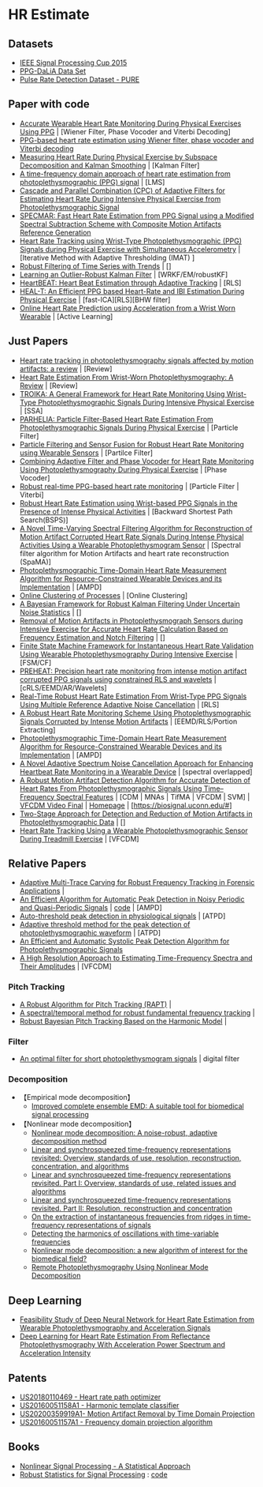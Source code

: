 # HR Estimate



## Datasets

- [IEEE Signal Processing Cup 2015](https://sites.google.com/site/researchbyzhang/ieeespcup2015)
- [PPG-DaLiA Data Set](https://archive.ics.uci.edu/ml/datasets/PPG-DaLiA)
- [Pulse Rate Detection Dataset - PURE](https://www.tu-ilmenau.de/neurob/data-sets-code/pulse-rate-detection-dataset-pure)

## Paper with code
- [Accurate Wearable Heart Rate Monitoring During Physical Exercises Using PPG](https://github.com/andtem2000/PPG) | [Wiener Filter, Phase Vocoder and Viterbi Decoding]
- [PPG-based heart rate estimation using Wiener filter, phase vocoder and Viterbi decoding](https://ieeexplore.ieee.org/document/7952309)
- [Measuring Heart Rate During Physical Exercise by Subspace Decomposition and Kalman Smoothing](https://github.com/AlessandraGalli/PPG) |  [Kalman Filter]
- [A time-frequency domain approach of heart rate estimation from photoplethysmographic (PPG) signal](https://github.com/tariqul-islam/Photoplethysmographic-Signals) | [LMS]
- [Cascade and Parallel Combination (CPC) of Adaptive Filters for Estimating Heart Rate During Intensive Physical Exercise from Photoplethysmographic Signal](https://github.com/tariqul-islam/Photoplethysmographic-Signals)
- [SPECMAR: Fast Heart Rate Estimation from PPG Signal using a Modified Spectral Subtraction Scheme with Composite Motion Artifacts Reference Generation](https://github.com/tariqul-islam/Photoplethysmographic-Signals)
- [Heart Rate Tracking using Wrist-Type Photoplethysmographic (PPG) Signals during Physical Exercise with Simultaneous Accelerometry](http://ee.sharif.edu/~imat/) | [Iterative Method with Adaptive Thresholding (IMAT) ]
- [Robust Filtering of Time Series with Trends](https://cran.r-project.org/web/packages/robfilter/) | []
- [Learning an Outlier-Robust Kalman Filter](http://jting.net/) | [WRKF/EM/robustKF]
- [HeartBEAT: Heart Beat Estimation through Adaptive Tracking](https://github.com/olivesgatech/HeartBEAT) | [RLS]
- [HEAL-T: An Efficient PPG based Heart-Rate and IBI Estimation During Physical Exercise](https://github.com/meiyor/HEAL-T-AN-EFFICIENT-PPG-BASED-HEART-RATE-AND-IBI-ESTIMATION-METHOD-DURING-PHYSICAL-EXERCISE) | [fast-ICA][RLS][BHW filter]
- [Online Heart Rate Prediction using Acceleration from a Wrist Worn Wearable](https://github.com/rymc/PPAW) | [Active Learning]

## Just Papers
- [Heart rate tracking in photoplethysmography signals affected by motion artifacts: a review](https://link.springer.com/content/pdf/10.1186/s13634-020-00714-2.pdf) | [Review]
- [Heart Rate Estimation From Wrist-Worn Photoplethysmography: A Review](https://ieeexplore.ieee.org/document/8703846) | [Review]
- [TROIKA: A General Framework for Heart Rate Monitoring Using Wrist-Type Photoplethysmographic Signals During Intensive Physical Exercise]() | [SSA]
- [PARHELIA: Particle Filter-Based Heart Rate Estimation From Photoplethysmographic Signals During Physical Exercise](https://pubmed.ncbi.nlm.nih.gov/28459679/) | [Particle Filter]
- [Particle Filtering and Sensor Fusion for Robust Heart Rate Monitoring using Wearable Sensors](http://jafari.tamu.edu/wp-content/uploads/2019/06/FINAL-VERSION_ParticleFilter.pdf) | [Partilce Filter]
- [Combining Adaptive Filter and Phase Vocoder for Heart Rate Monitoring Using Photoplethysmography During Physical Exercise](https://ieeexplore.ieee.org/document/8512925) | [Phase Vocoder]
- [Robust real-time PPG-based heart rate monitoring](https://www.eurasip.org/Proceedings/Eusipco/Eusipco2015/papers/1570105041.pdf) | [Particle Filter | Viterbi]
- [Robust Heart Rate Estimation using Wrist-based PPG Signals in the Presence of Intense Physical Activities]() | [Backward Shortest Path Search(BSPS)]
- [A Novel Time-Varying Spectral Filtering Algorithm for Reconstruction of Motion Artifact Corrupted Heart Rate Signals During Intense Physical Activities Using a Wearable Photoplethysmogram Sensor]() | [Spectral filter algorithm for Motion Artifacts and heart rate reconstruction (SpaMA)]
- [Photoplethysmographic Time-Domain Heart Rate Measurement Algorithm for Resource-Constrained Wearable Devices and its Implementation]() | [AMPD]
- [Online Clustering of Processes](http://www.lancs.ac.uk/~khaleghi/) | [Online Clustering]
- [A Bayesian Framework for Robust Kalman Filtering Under Uncertain Noise Statistics](https://profiles.stanford.edu/roozbeh-dehghannasiri) | []
- [Removal of Motion Artifacts in Photoplethysmograph Sensors during Intensive Exercise for Accurate Heart Rate Calculation Based on Frequency Estimation and Notch Filtering](https://www.mdpi.com/1424-8220/19/15/3312) | []
- [Finite State Machine Framework for Instantaneous Heart Rate Validation Using Wearable Photoplethysmography During Intensive Exercise](https://pubmed.ncbi.nlm.nih.gov/30235152/) | [FSM/CF]
- [PREHEAT: Precision heart rate monitoring from intense motion artifact corrupted PPG signals using constrained RLS and wavelets](https://www.researchgate.net/publication/318299477_PREHEAT_Precision_heart_rate_monitoring_from_intense_motion_artifact_corrupted_PPG_signals_using_constrained_RLS_and_wavelets) | [cRLS/EEMD/AR/Wavelets]
- [Real-Time Robust Heart Rate Estimation From Wrist-Type PPG Signals Using Multiple Reference Adaptive Noise Cancellation](https://ieeexplore.ieee.org/document/7755741) | [RLS]
- [A Robust Heart Rate Monitoring Scheme Using Photoplethysmographic Signals Corrupted by Intense Motion Artifacts](https://ieeexplore.ieee.org/document/7185350) | [EEMD/RLS/Portion Extracting]
- [Photoplethysmographic Time-Domain Heart Rate Measurement Algorithm for Resource-Constrained Wearable Devices and its Implementation](https://www.ncbi.nlm.nih.gov/pmc/articles/PMC7146569/) | [AMPD]
- [A Novel Adaptive Spectrum Noise Cancellation Approach for Enhancing Heartbeat Rate Monitoring in a Wearable Device](https://ieeexplore.ieee.org/abstract/document/7450361) | [spectral overlapped]
- [A Robust Motion Artifact Detection Algorithm for Accurate Detection of Heart Rates From Photoplethysmographic Signals Using Time–Frequency Spectral Features](https://ieeexplore.ieee.org/document/7605499) | [CDM | MNAs | TifMA | VFCDM | SVM] | [VFCDM Video Final](https://www.youtube.com/watch?v=1mkBeDTWED4) | [Homepage](https://scholar.google.com/citations?user=Yota3lUAAAAJ&hl=en) | [https://biosignal.uconn.edu/#]
- [Two-Stage Approach for Detection and Reduction of Motion Artifacts in Photoplethysmographic Data](https://ieeexplore.ieee.org/document/5415601) | []
- [Heart Rate Tracking Using a Wearable Photoplethysmographic Sensor During Treadmill Exercise](https://ieeexplore.ieee.org/document/8873559) | [VFCDM] 
## Relative Papers
- [Adaptive Multi-Trace Carving for Robust Frequency Tracking in Forensic Applications](https://arxiv.org/pdf/2005.06686) | 
- [An Efficient Algorithm for Automatic Peak Detection in Noisy Periodic and Quasi-Periodic Signals](https://www.mdpi.com/1999-4893/5/4/588) | [code](https://github.com/xmhbbovru/ampd) | [AMPD]
- [Auto-threshold peak detection in physiological signals](https://ieeexplore.ieee.org/document/1017206) | [ATPD]
- [Adaptive threshold method for the peak detection of photoplethysmographic waveform](https://pubmed.ncbi.nlm.nih.gov/19883905/) | [ATPD]
- [An Efficient and Automatic Systolic Peak Detection Algorithm for Photoplethysmographic Signals](https://citeseerx.ist.psu.edu/viewdoc/download?doi=10.1.1.680.3533&rep=rep1&type=pdf)
- [A High Resolution Approach to Estimating Time-Frequency Spectra and Their Amplitudes](https://pubmed.ncbi.nlm.nih.gov/16463086/) | [VFCDM]
### Pitch Tracking
- [A Robust Algorithm for Pitch Tracking (RAPT)](https://www.ee.columbia.edu/~dpwe/papers/Talkin95-rapt.pdf) | 
- [A spectral/temporal method for robust fundamental frequency tracking](http://bingweb.binghamton.edu/~hhu1/paper/JASA2008Hu.pdf) |
- [Robust Bayesian Pitch Tracking Based on the Harmonic Model](https://vbn.aau.dk/en/publications/robust-bayesian-pitch-tracking-based-on-the-harmonic-model) | 
### Filter
- [An optimal filter for short photoplethysmogram signals](https://www.nature.com/articles/sdata201876) | digital filter
### Decomposition
- 【Empirical mode decomposition】
	- [Improved complete ensemble EMD: A suitable tool for biomedical signal processing]()
- 【Nonlinear mode decomposition】
	- [Nonlinear mode decomposition: A noise-robust, adaptive decomposition method](http://www.physics.lancs.ac.uk/research/nbmphysics/diats/nmd/)
	- [Linear and synchrosqueezed time-frequency representations revisited: Overview, standards of use, resolution, reconstruction, concentration, and algorithms](http://www.physics.lancs.ac.uk/research/nbmphysics/diats/tfr/)
	- [Linear and synchrosqueezed time-frequency representations revisited. Part I: Overview, standards of use, related issues and algorithms](https://arxiv.org/abs/1310.7215)
	- [Linear and synchrosqueezed time-frequency representations revisited. Part II: Resolution, reconstruction and concentration](https://arxiv.org/abs/1310.7274)
	- [On the extraction of instantaneous frequencies from ridges in time-frequency representations of signals](https://arxiv.org/abs/1310.7276)
	- [Detecting the harmonics of oscillations with time-variable frequencies]()
	- [Nonlinear mode decomposition: a new algorithm of interest for the biomedical field?]()
	- [Remote Photoplethysmography Using Nonlinear Mode Decomposition]()
## Deep Learning
- [Feasibility Study of Deep Neural Network for Heart Rate Estimation from Wearable Photoplethysmography and Acceleration Signals](https://ieeexplore.ieee.org/document/8857618)
- [Deep Learning for Heart Rate Estimation From Reflectance Photoplethysmography With Acceleration Power Spectrum and Acceleration Intensity](https://ieeexplore.ieee.org/stamp/stamp.jsp?arnumber=9042276)

## Patents
- [ US20180110469 - Heart rate path optimizer](https://patents.google.com/patent/EP2987453A1/und)
- [US20160051158A1 - Harmonic template classifier](https://patents.google.com/patent/US20160051158A1/en?oq=US20160051158)
- [US20200359919A1- Motion Artifact Removal by Time Domain Projection](https://patents.google.com/patent/US20200359919A1/en?q=MOTION+ARTIFACT+REMOVAL+BY+TIME+DOMAIN+PROJECTION&oq=MOTION+ARTIFACT+REMOVAL+BY+TIME+DOMAIN+PROJECTION)
- [US20160051157A1 - Frequency domain projection algorithm](https://patents.google.com/patent/US20160051157A1/en)


## Books
- [Nonlinear Signal Processing - A Statistical Approach](http://nguyen.hong.hai.free.fr/EBOOKS/SCIENCE%20AND%20ENGINEERING/MECANIQUE/NON%20LINEAIRE/NonLin.pdf)
- [Robust Statistics for Signal Processing](https://www.amazon.cn/dp/B07GNLS6D5) : [code](https://github.com/RobustSP/toolbox)
